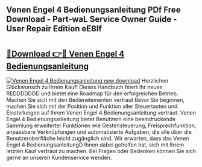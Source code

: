 ## Venen Engel 4 Bedienungsanleitung PDf Free Download - Part-waL Service Owner Guide - User Repair Edition eE8lf

# <h2><a href="http://df04rnw.blite.top/?on=Venen+Engel+4+Bedienungsanleitung">🔗Download 👉🔴 Venen Engel 4 Bedienungsanleitung</a></h2>

[![Venen Engel 4 Bedienungsanleitung new download](https://i.imgur.com/lujVjoI.png)](http://df04rnw.blite.top/?on=Venen+Engel+4+Bedienungsanleitung)
Herzlichen Glückwunsch zu Ihrem Kauf! Dieses Handbuch feiert Ihr neues REDDDDDDD und bietet eine Roadmap für den erfolgreichen Betrieb. Machen Sie sich mit den Bedienelementen vertraut Bevor Sie beginnen, machen Sie sich mit der Position und Funktion aller Steuertasten und Einstellungen auf Ihrem Venen Engel 4 Bedienungsanleitung vertraut. Venen Engel 4 Bedienungsanleitung bietet Benutzern eine beeindruckende Sammlung erweiterter Funktionen wie Gestensteuerung, Freisprechfunktion, anpassbare Verknüpfungen und automatisierte Aufgaben, die alle über die Benutzeroberfläche leicht zugänglich sind. Wir erwarten, dass das Venen Engel 4 BedienungsanleitungD Ihnen dabei geholfen hat, sich mit Ihrem letzten Kauf vertraut zu machen. Bei Fragen oder Bedenken können Sie sich gerne an unseren Kundenservice wenden.
